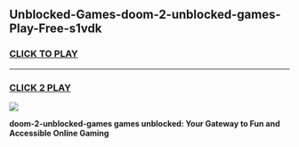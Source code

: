 
## Unblocked-Games-doom-2-unblocked-games-Play-Free-s1vdk
<h3>
<a href="https://premium76.site?title=doom-2-unblocked-games&ref=09A">CLICK TO PLAY</a></h3>
<hr>

<h3>
<a href="https://premium76.site?title=doom-2-unblocked-games&ref=09A">CLICK 2 PLAY</a>
  
</h3>

<a href="https://premium76.site?title=doom-2-unblocked-games&ref=09A"><img src="https://clearcache.store/games.png"></a>


**doom-2-unblocked-games games unblocked: Your Gateway to Fun and Accessible Online Gaming**
